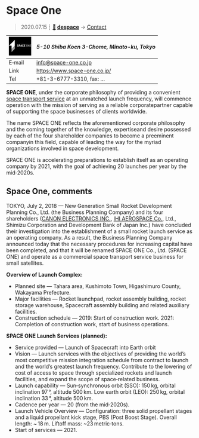 # Space One
> 2020.07.15 ┊ **[🚀](../index/index.md) [despace](index.md)** → [Contact](contact.md)

|[![](f/contact/s/space_one_co_logo1_thumb.jpg)](f/contact/s/space_one_co_logo1.png)|*5-10 Shiba Koen 3-Chome, Minato-ku, Tokyo*|
|:--|:--|
|E‑mail| <info@space-one.co.jp> |
|Link| <https://www.space-one.co.jp/> |
|Tel| +81-3-6777-3310, fax: … |

**SPACE ONE**, under the corporate philosophy of providing a convenient [space transport service](lv.md) at an unmatched launch frequency, will commence operation with the mission of serving as a reliable corporatepartner capable of supporting the space businesses of clients worldwide.

The name SPACE ONE reflects the aforementioned corporate philosophy and the coming together of the knowledge, expertiseand desire possessed by each of the four shareholder companies to become a preeminent companyin this field, capable of leading the way for the myriad organizations involved in space development.

SPACE ONE is accelerating preparations to establish itself as an operating company by 2021, with the goal of achieving 20 launches per year by the mid‑2020s.

<p style="page-break-after:always"> </p>

## Space One, comments

TOKYO, July 2, 2018 — New Generation Small Rocket Development Planning Co., Ltd. (the Business Planning Company) and its four shareholders ([CANON ELECTRONICS INC.](zz_ce_space.md), [IHI AEROSPACE Co.](zz_ihi.md), Ltd., Shimizu Corporation and Development Bank of Japan Inc.) have concluded their investigation into the establishment of a small rocket launch service as an operating company. As a result, the Business Planning Company announced today that the necessary procedures for increasing capital have been completed, and that it will be renamed SPACE ONE Co., Ltd. (SPACE ONE) and operate as a commercial space transport service business for small satellites.

**Overview of Launch Complex:**

   - Planned site — Tahara area, Kushimoto Town, Higashimuro County, Wakayama Prefecture.
   - Major facilities — Rocket launchpad, rocket assembly building, rocket storage warehouse, Spacecraft assembly building and related auxiliary facilities.
   - Construction schedule — 2019: Start of construction work. 2021: Completion of construction work, start of business operations.

**SPACE ONE Launch Services (planned):**

   - Service provided — Launch of Spacecraft into Earth orbit
   - Vision — Launch services with the objectives of providing the world’s most competitive mission  integration schedule from contract to launch and the world’s greatest launch frequency. Contribute to the lowering of cost of access to space through specialized rockets and launch facilities, and expand the scope of space‑related business.
   - Launch capability — Sun‑synchronous orbit (SSO): 150 kg, orbital inclination 97 °, altitude 500 km. Low earth orbit (LEO): 250 kg, orbital inclination 33 °, altitude 500 km.
   - Cadence per year — 20 (from the mid‑2020s).
   - Launch Vehicle Overview — Configuration: three solid propellant stages and a liquid propellant kick stage, PBS (Post Boost Stage). Overall length: ~ 18 m. Liftoff mass: ~23 metric‑tons.
   - Start of services — 2021.
